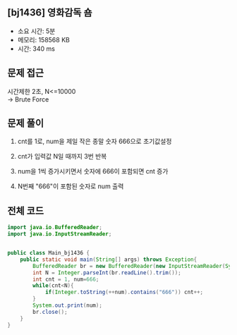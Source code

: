 ## [bj1436] 영화감독 숌

- 소요 시간: 5분
- 메모리: 158568 KB
- 시간: 340 ms

## 문제 접근

시간제한 2초, N<=10000 <br>
-> Brute Force

## 문제 풀이

1. cnt를 1로, num을 제일 작은 종말 숫자 666으로 초기값설정

2. cnt가 입력값 N일 때까지 3번 반복

3. num을 1씩 증가시키면서 숫자에 666이 포함되면 cnt 증가

4. N번째 "666"이 포함된 숫자로 num 출력

## 전체 코드

```java
import java.io.BufferedReader;
import java.io.InputStreamReader;


public class Main_bj1436 {
    public static void main(String[] args) throws Exception{
        BufferedReader br = new BufferedReader(new InputStreamReader(System.in));
        int N = Integer.parseInt(br.readLine().trim());
        int cnt = 1, num=666;
        while(cnt<N){
            if(Integer.toString(++num).contains("666")) cnt++;
        }
        System.out.print(num);
        br.close();
    }
}
```
